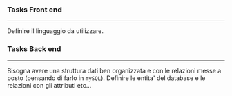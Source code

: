 ### Tasks Front end
---
Definire il linguaggio da utilizzare.
### Tasks Back end
---
Bisogna avere una struttura dati ben organizzata e con le relazioni messe a posto (pensando di farlo in `mySQL`). 
Definire le entita' del database e le relazioni con gli attributi etc...